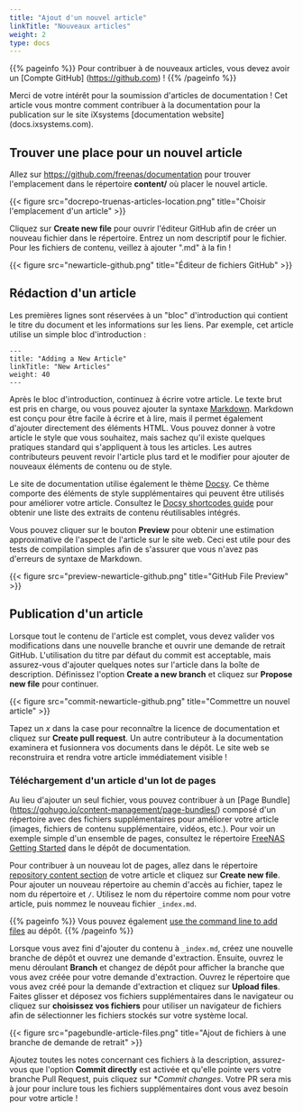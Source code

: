 ```yaml
---
title: "Ajout d'un nouvel article"
linkTitle: "Nouveaux articles"
weight: 2
type: docs
---
```


{{% pageinfo %}}
Pour contribuer à de nouveaux articles, vous devez avoir un [Compte GitHub] (https://github.com) !
{{% /pageinfo %}}

Merci de votre intérêt pour la soumission d'articles de documentation !
Cet article vous montre comment contribuer à la documentation pour la publication sur le site iXsystems [documentation website] (docs.ixsystems.com).

## Trouver une place pour un nouvel article

Allez sur https://github.com/freenas/documentation pour trouver l'emplacement dans le répertoire **content/** où placer le nouvel article.

{{< figure src="docrepo-truenas-articles-location.png" title="Choisir l'emplacement d'un article" >}}

Cliquez sur **Create new file** pour ouvrir l'éditeur GitHub afin de créer un nouveau fichier dans le répertoire.
Entrez un nom descriptif pour le fichier. Pour les fichiers de contenu, veillez à ajouter ".md" à la fin !

{{< figure src="newarticle-github.png" title="Éditeur de fichiers GitHub" >}}

## Rédaction d'un article

Les premières lignes sont réservées à un "bloc" d'introduction qui contient le titre du document et les informations sur les liens.
Par exemple, cet article utilise un simple bloc d'introduction :

```
---
title: "Adding a New Article"
linkTitle: "New Articles"
weight: 40
---
```

Après le bloc d'introduction, continuez à écrire votre article.
Le texte brut est pris en charge, ou vous pouvez ajouter la syntaxe [Markdown](https://daringfireball.net/projects/markdown/).
Markdown est conçu pour être facile à écrire et à lire, mais il permet également d'ajouter directement des éléments HTML.
Vous pouvez donner à votre article le style que vous souhaitez, mais sachez qu'il existe quelques pratiques standard qui s'appliquent à tous les articles.
Les autres contributeurs peuvent revoir l'article plus tard et le modifier pour ajouter de nouveaux éléments de contenu ou de style.

Le site de documentation utilise également le thème [Docsy](https://github.com/google/docsy).
Ce thème comporte des éléments de style supplémentaires qui peuvent être utilisés pour améliorer votre article.
Consultez le [Docsy shortcodes guide](https://www.docsy.dev/docs/adding-content/shortcodes/) pour obtenir une liste des extraits de contenu réutilisables intégrés.

Vous pouvez cliquer sur le bouton **Preview** pour obtenir une estimation approximative de l'aspect de l'article sur le site web.
Ceci est utile pour des tests de compilation simples afin de s'assurer que vous n'avez pas d'erreurs de syntaxe de Markdown.

{{< figure src="preview-newarticle-github.png" title="GitHub File Preview" >}}

## Publication d'un article

Lorsque tout le contenu de l'article est complet, vous devez valider vos modifications dans une nouvelle branche et ouvrir une demande de retrait GitHub.
L'utilisation du titre par défaut du commit est acceptable, mais assurez-vous d'ajouter quelques notes sur l'article dans la boîte de description.
Définissez l'option **Create a new branch** et cliquez sur **Propose new file** pour continuer.

{{< figure src="commit-newarticle-github.png" title="Commettre un nouvel article" >}}

Tapez un *x* dans la case pour reconnaître la licence de documentation et cliquez sur **Create pull request**.
Un autre contributeur à la documentation examinera et fusionnera vos documents dans le dépôt.
Le site web se reconstruira et rendra votre article immédiatement visible !

### Téléchargement d'un article d'un lot de pages

Au lieu d'ajouter un seul fichier, vous pouvez contribuer à un [Page Bundle] (https://gohugo.io/content-management/page-bundles/) composé d'un répertoire avec des fichiers supplémentaires pour améliorer votre article (images, fichiers de contenu supplémentaire, vidéos, etc.). Pour voir un exemple simple d'un ensemble de pages, consultez le répertoire [FreeNAS Getting Started](https://github.com/freenas/documentation/tree/master/content/fr/articles/FreeNAS) dans le dépôt de documentation.

Pour contribuer à un nouveau lot de pages, allez dans le répertoire [repository content section](https://github.com/freenas/documentation/tree/master/content/fr) de votre article et cliquez sur **Create new file**.
Pour ajouter un nouveau répertoire au chemin d'accès au fichier, tapez le nom du répertoire et `/`.
Utilisez le nom du répertoire comme nom pour votre article, puis nommez le nouveau fichier `_index.md`.

{{% pageinfo %}}
Vous pouvez également [use the command line to add files](https://help.github.com/en/github/managing-files-in-a-repository/adding-a-file-to-a-repository-using-the-command-line) au dépôt.
{{% /pageinfo %}}

Lorsque vous avez fini d'ajouter du contenu à `_index.md`, créez une nouvelle branche de dépôt et ouvrez une demande d'extraction.
Ensuite, ouvrez le menu déroulant **Branch** et changez de dépôt pour afficher la branche que vous avez créée pour votre demande d'extraction.
Ouvrez le répertoire que vous avez créé pour la demande d'extraction et cliquez sur **Upload files**.
Faites glisser et déposez vos fichiers supplémentaires dans le navigateur ou cliquez sur **choisissez vos fichiers** pour utiliser un navigateur de fichiers afin de sélectionner les fichiers stockés sur votre système local.

{{< figure src="pagebundle-article-files.png" title="Ajout de fichiers à une branche de demande de retrait" >}}

Ajoutez toutes les notes concernant ces fichiers à la description, assurez-vous que l'option **Commit directly** est activée et qu'elle pointe vers votre branche Pull Request, puis cliquez sur **Commit changes*. Votre PR sera mis à jour pour inclure tous les fichiers supplémentaires dont vous avez besoin pour votre article !
